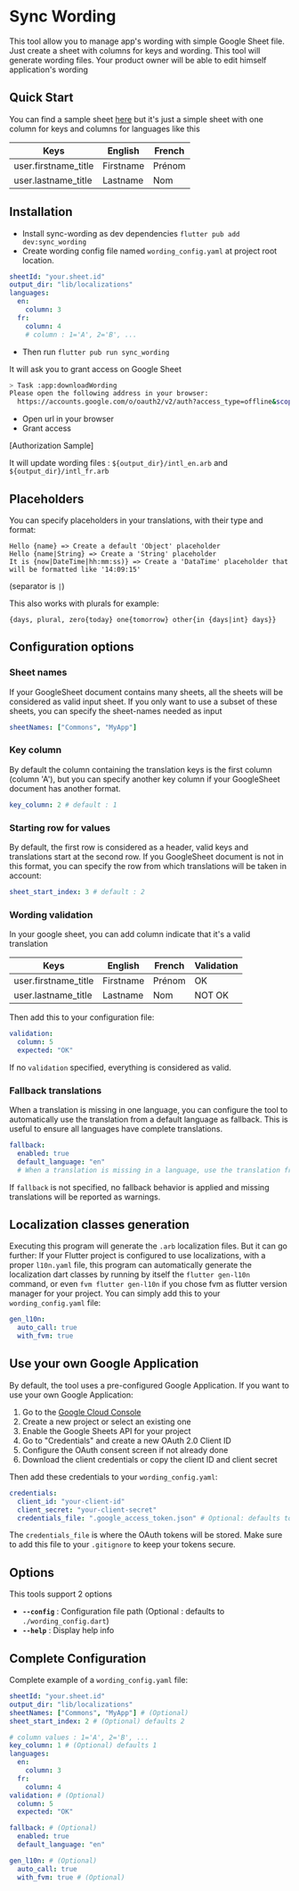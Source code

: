 # Sync Wording

This tool allow you to manage app's wording with simple Google Sheet file. Just create a sheet with columns for keys and wording. This tool will generate wording files. Your product owner will be able to edit himself application's wording

## Quick Start

You can find a sample sheet [here](https://docs.google.com/spreadsheets/d/18Zf_XSU80j_I_VOp9Z4ShdOeUydR6Odyty-ExGBZaz4/edit?usp=sharing) but it's just a simple sheet with one column for keys and columns for languages like this

| Keys                 | English   | French |
| -------------------- | --------- | ------ |
| user.firstname_title | Firstname | Prénom |
| user.lastname_title  | Lastname  | Nom    |

## Installation

- Install sync-wording as dev dependencies `flutter pub add dev:sync_wording`
- Create wording config file named `wording_config.yaml` at project root location.

```yaml
sheetId: "your.sheet.id"
output_dir: "lib/localizations"
languages:
  en:
    column: 3
  fr:
    column: 4
    # column : 1='A', 2='B', ...
```

- Then run `flutter pub run sync_wording`

It will ask you to grant access on Google Sheet

```bash
> Task :app:downloadWording
Please open the following address in your browser:
  https://accounts.google.com/o/oauth2/v2/auth?access_type=offline&scope=...

```

- Open url in your browser
- Grant access

[Authorization Sample]

It will update wording files : `${output_dir}/intl_en.arb` and `${output_dir}/intl_fr.arb`

## Placeholders

You can specify placeholders in your translations, with their type and format:

```
Hello {name} => Create a default 'Object' placeholder
Hello {name|String} => Create a 'String' placeholder
It is {now|DateTime|hh:mm:ss)} => Create a 'DataTime' placeholder that will be formatted like '14:09:15'
```

(separator is `|`)

This also works with plurals for example:

```
{days, plural, zero{today} one{tomorrow} other{in {days|int} days}}
```

## Configuration options

### Sheet names

If your GoogleSheet document contains many sheets, all the sheets will be considered as valid input sheet.
If you only want to use a subset of these sheets, you can specify the sheet-names needed as input

```yaml
sheetNames: ["Commons", "MyApp"]
```

### Key column

By default the column containing the translation keys is the first column (column 'A'), but you can specify another key column if your GoogleSheet document has another format.

```yaml
key_column: 2 # default : 1
```

### Starting row for values

By default, the first row is considered as a header, valid keys and translations start at the second row.
If you GoogleSheet document is not in this format, you can specify the row from which translations will be taken in account:

```yaml
sheet_start_index: 3 # default : 2
```

### Wording validation

In your google sheet, you can add column indicate that it's a valid translation

| Keys                 | English   | French | Validation |
| -------------------- | --------- | ------ | ---------- |
| user.firstname_title | Firstname | Prénom | OK         |
| user.lastname_title  | Lastname  | Nom    | NOT OK     |

Then add this to your configuration file:

```yaml
validation:
  column: 5
  expected: "OK"
```

If no `validation` specified, everything is considered as valid.

### Fallback translations

When a translation is missing in one language, you can configure the tool to automatically use the translation from a default language as fallback. This is useful to ensure all languages have complete translations.

```yaml
fallback:
  enabled: true
  default_language: "en"
  # When a translation is missing in a language, use the translation from default_language
```

If `fallback` is not specified, no fallback behavior is applied and missing translations will be reported as warnings.

## Localization classes generation

Executing this program will generate the `.arb` localization files.
But it can go further:
If your Flutter project is configured to use localizations, with a proper `l10n.yaml` file, this program can automatically generate the localization dart classes by running by itself the `flutter gen-l10n` command, or even `fvm flutter gen-l10n` if you chose fvm as flutter version manager for your project.
You can simply add this to your `wording_config.yaml` file:

```yaml
gen_l10n:
  auto_call: true
  with_fvm: true
```

## Use your own Google Application

By default, the tool uses a pre-configured Google Application. If you want to use your own Google Application:

1. Go to the [Google Cloud Console](https://console.cloud.google.com/)
2. Create a new project or select an existing one
3. Enable the Google Sheets API for your project
4. Go to "Credentials" and create a new OAuth 2.0 Client ID
5. Configure the OAuth consent screen if not already done
6. Download the client credentials or copy the client ID and client secret

Then add these credentials to your `wording_config.yaml`:

```yaml
credentials:
  client_id: "your-client-id"
  client_secret: "your-client-secret"
  credentials_file: ".google_access_token.json" # Optional: defaults to .google_access_token.json
```

The `credentials_file` is where the OAuth tokens will be stored. Make sure to add this file to your `.gitignore` to keep your tokens secure.

## Options

This tools support 2 options

- **`--config`** : Configuration file path (Optional : defaults to `./wording_config.dart`)
- **`--help`** : Display help info

## Complete Configuration

Complete example of a `wording_config.yaml` file:

```yaml
sheetId: "your.sheet.id"
output_dir: "lib/localizations"
sheetNames: ["Commons", "MyApp"] # (Optional)
sheet_start_index: 2 # (Optional) defaults 2

# column values : 1='A', 2='B', ...
key_column: 1 # (Optional) defaults 1
languages:
  en:
    column: 3
  fr:
    column: 4
validation: # (Optional)
  column: 5
  expected: "OK"

fallback: # (Optional)
  enabled: true
  default_language: "en"

gen_l10n: # (Optional)
  auto_call: true
  with_fvm: true # (Optional)
```
